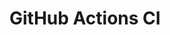 # GitHub Actions CI






































































































































































































































































































































































































































































































































































































































































































































































































































































































































































































